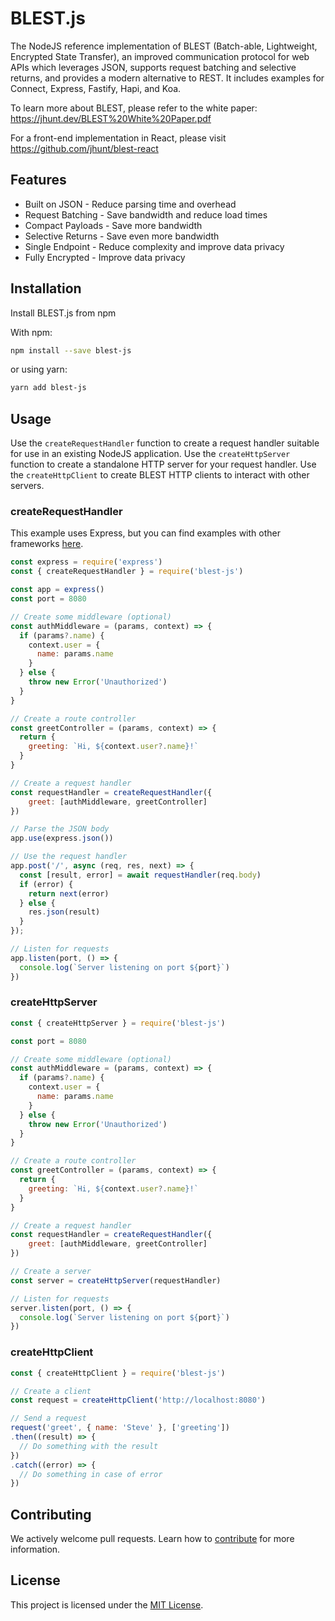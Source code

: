 # BLEST.js

The NodeJS reference implementation of BLEST (Batch-able, Lightweight, Encrypted State Transfer), an improved communication protocol for web APIs which leverages JSON, supports request batching and selective returns, and provides a modern alternative to REST. It includes examples for Connect, Express, Fastify, Hapi, and Koa.

To learn more about BLEST, please refer to the white paper: https://jhunt.dev/BLEST%20White%20Paper.pdf

For a front-end implementation in React, please visit https://github.com/jhunt/blest-react

## Features

- Built on JSON - Reduce parsing time and overhead
- Request Batching - Save bandwidth and reduce load times
- Compact Payloads - Save more bandwidth
- Selective Returns - Save even more bandwidth
- Single Endpoint - Reduce complexity and improve data privacy
- Fully Encrypted - Improve data privacy

## Installation

Install BLEST.js from npm

With npm:
```bash
npm install --save blest-js
```
or using yarn:
```bash
yarn add blest-js
```

## Usage

Use the `createRequestHandler` function to create a request handler suitable for use in an existing NodeJS application. Use the `createHttpServer` function to create a standalone HTTP server for your request handler. Use the `createHttpClient` to create BLEST HTTP clients to interact with other servers.

### createRequestHandler

This example uses Express, but you can find examples with other frameworks [here](examples).

```javascript
const express = require('express')
const { createRequestHandler } = require('blest-js')

const app = express()
const port = 8080

// Create some middleware (optional)
const authMiddleware = (params, context) => {
  if (params?.name) {
    context.user = {
      name: params.name
    }
  } else {
    throw new Error('Unauthorized')
  }
}

// Create a route controller
const greetController = (params, context) => {
  return {
    greeting: `Hi, ${context.user?.name}!`
  }
}

// Create a request handler
const requestHandler = createRequestHandler({
    greet: [authMiddleware, greetController]
})

// Parse the JSON body
app.use(express.json())

// Use the request handler
app.post('/', async (req, res, next) => {
  const [result, error] = await requestHandler(req.body)
  if (error) {
    return next(error)
  } else {
    res.json(result)
  }
});

// Listen for requests
app.listen(port, () => {
  console.log(`Server listening on port ${port}`)
})
```

### createHttpServer

```javascript
const { createHttpServer } = require('blest-js')

const port = 8080

// Create some middleware (optional)
const authMiddleware = (params, context) => {
  if (params?.name) {
    context.user = {
      name: params.name
    }
  } else {
    throw new Error('Unauthorized')
  }
}

// Create a route controller
const greetController = (params, context) => {
  return {
    greeting: `Hi, ${context.user?.name}!`
  }
}

// Create a request handler
const requestHandler = createRequestHandler({
    greet: [authMiddleware, greetController]
})

// Create a server
const server = createHttpServer(requestHandler)

// Listen for requests
server.listen(port, () => {
  console.log(`Server listening on port ${port}`)
})
```

### createHttpClient

```javascript
const { createHttpClient } = require('blest-js')

// Create a client
const request = createHttpClient('http://localhost:8080')

// Send a request
request('greet', { name: 'Steve' }, ['greeting'])
.then((result) => {
  // Do something with the result
})
.catch((error) => {
  // Do something in case of error
})
```

## Contributing

We actively welcome pull requests. Learn how to [contribute](CONTRIBUTING.md) for more information.

## License

This project is licensed under the [MIT License](LICENSE).